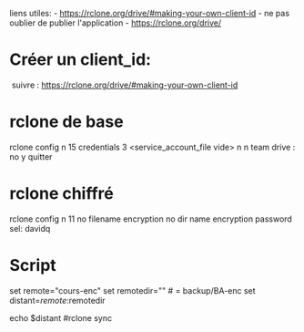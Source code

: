 liens utiles:
	- https://rclone.org/drive/#making-your-own-client-id
		- ne pas oublier de publier l'application
	- https://rclone.org/drive/

# Créer un client_id:
​	suivre : https://rclone.org/drive/#making-your-own-client-id

# rclone de base
rclone config
	n
		15
		credentials 
		3
		<root folder id vide>
		<service_account_file vide>
		n
		n
		team drive : no
		y
	quitter
	

# rclone chiffré
rclone config
	n
	11
	no filename encryption
	no dir name encryption
	password
	sel: davidq
	

# Script
set remote="cours-enc"
set remotedir=""  # = backup/BA-enc
set distant=$remote:$remotedir

echo $distant
#rclone sync 